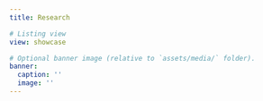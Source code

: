 ```yaml
---
title: Research

# Listing view
view: showcase

# Optional banner image (relative to `assets/media/` folder).
banner:
  caption: ''
  image: ''
---
```

